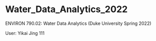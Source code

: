 # Water_Data_Analytics_2022
ENVIRON 790.02: Water Data Analytics (Duke University Spring 2022)

User: Yikai Jing
111